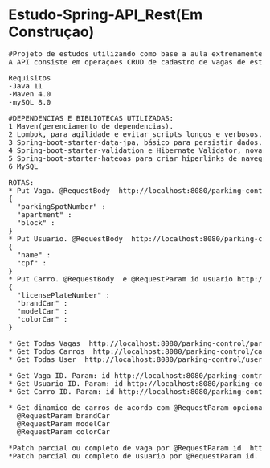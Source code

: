 # Estudo-Spring-API_Rest(Em Construçao)

<pre>
#Projeto de estudos utilizando como base a aula extremamente didatica de Michelli Brito, onde personalizei o codigo utilizando outros conhecimentos adquiridos.
A API consiste em operaçoes CRUD de cadastro de vagas de estacionamentos em edificios, utilizando JAVA,Spring e mySQL. 

Requisitos
-Java 11
-Maven 4.0
-mySQL 8.0

#DEPENDENCIAS E BIBLIOTECAS UTILIZADAS:
1 Maven(gerenciamento de dependencias).	
2 Lombok, para agilidade e evitar scripts longos e verbosos.
3 Spring-boot-starter-data-jpa, básico para persistir dados.
4 Spring-boot-starter-validation e Hibernate Validator, novamente para ganhar agilidade e codigos mais limpos, validando dados/inputs.
5 Spring-boot-starter-hateoas para criar hiperlinks de navegaçao e auxilio aos recursos da API.
6 MySQL

ROTAS:
* Put Vaga. @RequestBody  http://localhost:8080/parking-control/parking-spot/registration
{
  "parkingSpotNumber" :
  "apartment" :
  "block" :
}
* Put Usuario. @RequestBody  http://localhost:8080/parking-control/user/registration
{
  "name" :
  "cpf" :
}
* Put Carro. @RequestBody  e @RequestParam id usuario http://localhost:8080/parking-control/car/registration/{id}
{
  "licensePlateNumber" :
  "brandCar" :
  "modelCar" :
  "colorCar" :
}

* Get Todas Vagas  http://localhost:8080/parking-control/parking-spot/all
* Get Todos Carros  http://localhost:8080/parking-control/car/all
* Get Todas User  http://localhost:8080/parking-control/user/all

* Get Vaga ID. Param: id http://localhost:8080/parking-control/parking-spot/{id}
* Get Usuario ID. Param: id http://localhost:8080/parking-control/user/{id}
* Get Carro ID. Param: id http://localhost:8080/parking-control/car/{id}

* Get dinamico de carros de acordo com @RequestParam opcionais.  http://localhost:8080/parking-spot/?brandCar&modelCar&colorCar
  @RequestParam brandCar
  @RequestParam modelCar
  @RequestParam colorCar

*Patch parcial ou completo de vaga por @RequestParam id  http://localhost:8080/parking-control/parking-spot/patchId/{id}
*Patch parcial ou completo de usuario por @RequestParam id.  http://localhost:8080/parking-control/user/patchId/{id}


</pre>
